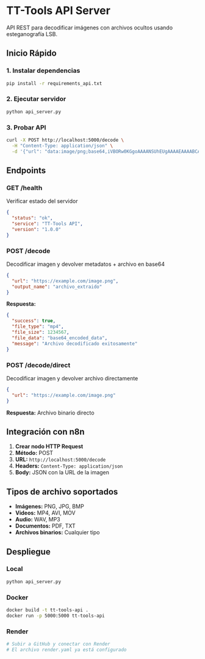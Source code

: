 # TT-Tools API Server

API REST para decodificar imágenes con archivos ocultos usando esteganografía LSB.

## Inicio Rápido

### 1. Instalar dependencias
```bash
pip install -r requirements_api.txt
```

### 2. Ejecutar servidor
```bash
python api_server.py
```

### 3. Probar API
```bash
curl -X POST http://localhost:5000/decode \
  -H "Content-Type: application/json" \
  -d '{"url": "data:image/png;base64,iVBORw0KGgoAAAANSUhEUgAAAAEAAAABCAYAAAAfFcSJAAAADUlEQVR42mNkYPhfDwAChwGA60e6kgAAAABJRU5ErkJggg=="}'
```

## Endpoints

### GET /health
Verificar estado del servidor
```json
{
  "status": "ok",
  "service": "TT-Tools API",
  "version": "1.0.0"
}
```

### POST /decode
Decodificar imagen y devolver metadatos + archivo en base64
```json
{
  "url": "https://example.com/image.png",
  "output_name": "archivo_extraido"
}
```

**Respuesta:**
```json
{
  "success": true,
  "file_type": "mp4",
  "file_size": 1234567,
  "file_data": "base64_encoded_data",
  "message": "Archivo decodificado exitosamente"
}
```

### POST /decode/direct
Decodificar imagen y devolver archivo directamente
```json
{
  "url": "https://example.com/image.png"
}
```

**Respuesta:** Archivo binario directo

## Integración con n8n

1. **Crear nodo HTTP Request**
2. **Método:** POST
3. **URL:** `http://localhost:5000/decode`
4. **Headers:** `Content-Type: application/json`
5. **Body:** JSON con la URL de la imagen

## Tipos de archivo soportados

- **Imágenes:** PNG, JPG, BMP
- **Videos:** MP4, AVI, MOV
- **Audio:** WAV, MP3
- **Documentos:** PDF, TXT
- **Archivos binarios:** Cualquier tipo

## Despliegue

### Local
```bash
python api_server.py
```

### Docker
```bash
docker build -t tt-tools-api .
docker run -p 5000:5000 tt-tools-api
```

### Render
```bash
# Subir a GitHub y conectar con Render
# El archivo render.yaml ya está configurado
```
